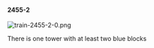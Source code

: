 #### 2455-2
![train-2455-2-0.png](https://github.com/lil-lab/nlvr/raw/master/nlvr/train/images/12/train-2455-2-0.png "train-2455-2-0.png")

There is one tower with at least two blue blocks